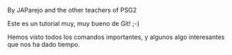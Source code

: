 By JAParejo and the other teachers of PSG2

Este es un tutorial muy, muy bueno de Git! ;-)

Hemos visto todos los comandos importantes, y algunos algo interesantes que nos ha dado tiempo.
